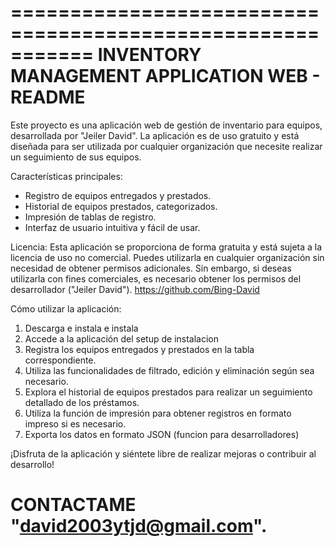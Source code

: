===========================================================
          INVENTORY MANAGEMENT APPLICATION WEB - README
===========================================================

Este proyecto es una aplicación web de gestión de inventario para equipos, desarrollada por "Jeiler David". La aplicación es de uso gratuito y está diseñada para ser utilizada por cualquier organización que necesite realizar un seguimiento de sus equipos.

Características principales:
- Registro de equipos entregados y prestados.
- Historial de equipos prestados, categorizados.
- Impresión de tablas de registro.
- Interfaz de usuario intuitiva y fácil de usar.

Licencia:
Esta aplicación se proporciona de forma gratuita y está sujeta a la licencia de uso no comercial. Puedes utilizarla en cualquier organización sin necesidad de obtener permisos adicionales. Sin embargo, si deseas utilizarla con fines comerciales, es necesario obtener los permisos del desarrollador ("Jeiler David"). https://github.com/Bing-David

Cómo utilizar la aplicación:
1. Descarga e instala e instala
2. Accede a la aplicación del setup de instalacion
3. Registra los equipos entregados y prestados en la tabla correspondiente.
4. Utiliza las funcionalidades de filtrado, edición y eliminación según sea necesario.
5. Explora el historial de equipos prestados para realizar un seguimiento detallado de los préstamos.
6. Utiliza la función de impresión para obtener registros en formato impreso si es necesario.
7. Exporta los datos en formato JSON (funcion para desarrolladores)

¡Disfruta de la aplicación y siéntete libre de realizar mejoras o contribuir al desarrollo!

CONTACTAME "david2003ytjd@gmail.com".
===========================================================
